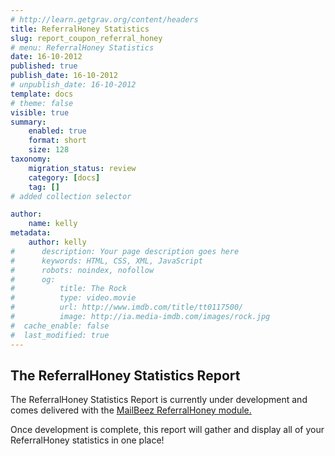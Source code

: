 ```yaml
---
# http://learn.getgrav.org/content/headers
title: ReferralHoney Statistics
slug: report_coupon_referral_honey
# menu: ReferralHoney Statistics
date: 16-10-2012
published: true
publish_date: 16-10-2012
# unpublish_date: 16-10-2012
template: docs
# theme: false
visible: true
summary:
    enabled: true
    format: short
    size: 128
taxonomy:
    migration_status: review
    category: [docs]
    tag: []
# added collection selector

author:
    name: kelly
metadata:
    author: kelly
#      description: Your page description goes here
#      keywords: HTML, CSS, XML, JavaScript
#      robots: noindex, nofollow
#      og:
#          title: The Rock
#          type: video.movie
#          url: http://www.imdb.com/title/tt0117500/
#          image: http://ia.media-imdb.com/images/rock.jpg
#  cache_enable: false
#  last_modified: true
---
```


## The ReferralHoney Statistics Report

The ReferralHoney Statistics Report is currently under development and comes delivered with the [MailBeez ReferralHoney module.](/documentation/mailbeez/coupon_referral_honey/)

Once development is complete, this report will gather and display all of your ReferralHoney statistics in one place!
